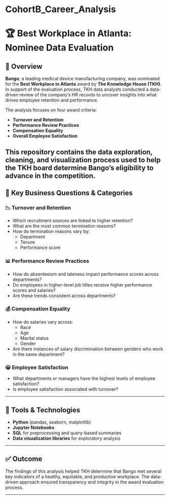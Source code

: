 # CohortB_Career_Analysis
# 🏆 Best Workplace in Atlanta: Nominee Data Evaluation

## 📖 Overview

**Bango**, a leading medical device manufacturing company, was nominated for the **Best Workplace in Atlanta** award by **The Knowledge House (TKH)**. In support of the evaluation process, TKH data analysts conducted a data-driven review of the company’s HR records to uncover insights into what drives employee retention and performance. 

The analysis focuses on four award criteria:
- **Turnover and Retention**
- **Performance Review Practices**
- **Compensation Equality**
- **Overall Employee Satisfaction**

This repository contains the data exploration, cleaning, and visualization process used to help the TKH board determine Bango’s eligibility to advance in the competition.
---
## 🧠 Key Business Questions & Categories

### 📉 Turnover and Retention
- Which recruitment sources are linked to higher retention?
- What are the most common termination reasons?
- How do termination reasons vary by:
  - Department
  - Tenure
  - Performance score

### 📊 Performance Review Practices
- How do absenteeism and lateness impact performance scores across departments?
- Do employees in higher-level job titles receive higher performance scores and salaries?
- Are these trends consistent across departments?

### 💰 Compensation Equality
- How do salaries vary across:
  - Race
  - Age
  - Marital status
  - Gender
- Are there instances of salary discrimination between genders who work in the same department?

### 😀 Employee Satisfaction
- What departments or managers have the highest levels of employee satisfaction?
- Is employee satisfaction associated with turnover?

---

## 🔧 Tools & Technologies

- **Python** (pandas, seaborn, matplotlib)
- **Jupyter Notebooks**
- **SQL** for preprocessing and query-based summaries
- **Data visualization libraries** for exploratory analysis

---

## ✅ Outcome

The findings of this analysis helped TKH determine that Bango met several key indicators of a healthy, equitable, and productive workplace. The data-driven approach ensured transparency and integrity in the award evaluation process.

---